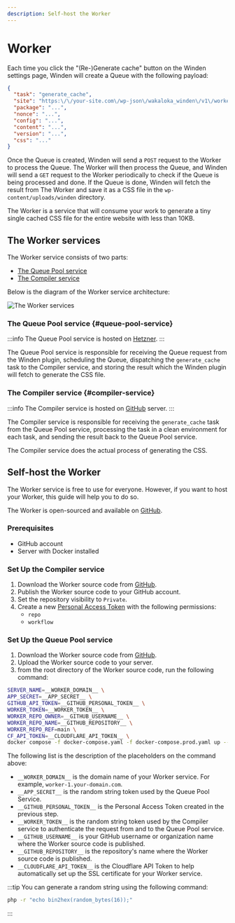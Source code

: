 ```yaml
---
description: Self-host the Worker
---
```


# Worker

Each time you click the "(Re-)Generate cache" button on the Winden settings page, Winden will create a Queue with the following payload:

```json
{
  "task": "generate_cache",
  "site": "https:\/\/your-site.com\/wp-json\/wakaloka_winden\/v1\/worker\/ping",
  "package": "...",
  "nonce": "...",
  "config": "...",
  "content": "...",
  "version": "...",
  "css": "..."
}
```

Once the Queue is created, Winden will send a `POST` request to the Worker to process the Queue. The Worker will then process the Queue, and Winden will send a `GET` request to the Worker periodically to check if the Queue is being processed and done. If the Queue is done, Winden will fetch the result from The Worker and save it as a CSS file in the `wp-content/uploads/winden` directory.

The Worker is a service that will consume your work to generate a tiny single cached CSS file for the entire website with less than 10KB.

## The Worker services

The Worker service consists of two parts:

- [The Queue Pool service](#queue-pool-service)
- [The Compiler service](#compiler-service)

Below is the diagram of the Worker service architecture:

![The Worker services](/img/diagram.png)

### The Queue Pool service {#queue-pool-service}

:::info
The Queue Pool service is hosted on [Hetzner](https://hetzner.cloud/?ref=J37mHc19fUpr). 
:::

The Queue Pool service is responsible for receiving the Queue request from the Winden plugin, scheduling the Queue, dispatching the `generate_cache` task to the Compiler service, and storing the result which the Winden plugin will fetch to generate the CSS file.

### The Compiler service {#compiler-service}

:::info
The Compiler service is hosted on [GitHub](https://docs.github.com/en/actions) server.
:::

The Compiler service is responsible for receiving the `generate_cache` task from the Queue Pool service, processing the task in a clean environment for each task, and sending the result back to the Queue Pool service.

The Compiler service does the actual process of generating the CSS.

## Self-host the Worker

The Worker service is free to use for everyone. However, if you want to host your Worker, this guide will help you to do so.

The Worker is open-sourced and available on [GitHub](https://github.com/wakaloka/winden-worker).

### Prerequisites

- GitHub account
- Server with Docker installed

### Set Up the Compiler service

1. Download the Worker source code from [GitHub](https://github.com/wakaloka/winden-worker/archive/refs/heads/main.zip).
2. Publish the Worker source code to your GitHub account.
3. Set the repository visibility to `Private`.
4. Create a new [Personal Access Token](https://github.com/settings/tokens) with the following permissions:
    - `repo`
    - `workflow`

### Set Up the Queue Pool service

1. Download the Worker source code from [GitHub](https://github.com/wakaloka/winden-worker/archive/refs/heads/main.zip).
2. Upload the Worker source code to your server.
3. from the root directory of the Worker source code, run the following command:

```bash
SERVER_NAME=__WORKER_DOMAIN__ \
APP_SECRET=__APP_SECRET__ \
GITHUB_API_TOKEN=__GITHUB_PERSONAL_TOKEN__ \
WORKER_TOKEN=__WORKER_TOKEN__ \
WORKER_REPO_OWNER=__GITHUB_USERNAME__ \
WORKER_REPO_NAME=__GITHUB_REPOSITORY__ \
WORKER_REPO_REF=main \
CF_API_TOKEN=__CLOUDFLARE_API_TOKEN__ \
docker compose -f docker-compose.yaml -f docker-compose.prod.yaml up --build -d
```

The following list is the description of the placeholders on the command above:

- `__WORKER_DOMAIN__` is the domain name of your Worker service. For example, `worker-1.your-domain.com`.
- `__APP_SECRET__` is the random string token used by the Queue Pool Service. 
- `__GITHUB_PERSONAL_TOKEN__` is the Personal Access Token created in the previous step.
- `__WORKER_TOKEN__` is the random string token used by the Compiler service to authenticate the request from and to the Queue Pool service.
- `__GITHUB_USERNAME__` is your GitHub username or organization name where the Worker source code is published.
- `__GITHUB_REPOSITORY__` is the repository's name where the Worker source code is published.
- `__CLOUDFLARE_API_TOKEN__` is the Cloudflare API Token to help automatically set up the SSL certificate for your Worker service.

:::tip
You can generate a random string using the following command:

```bash
php -r "echo bin2hex(random_bytes(16));"
```
:::
